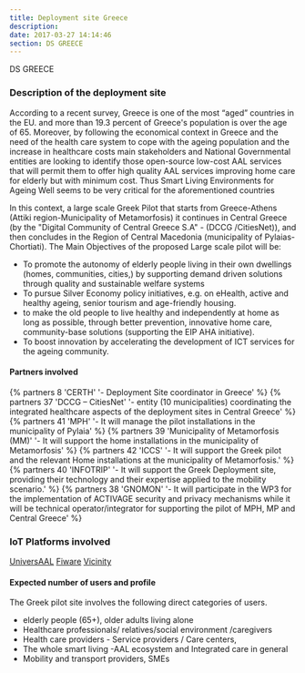 ```yaml
---
title: Deployment site Greece
description: 
date: 2017-03-27 14:14:46
section: DS GREECE
---
```

<div class="ds-header" 
		style="background-position: 0px 0px; background-image: url('/images/deployment-sites/cities/header/GREECE_IoT.jpg')">
 <span>DS GREECE</span>
</div>

### Description of the deployment site

According to a recent survey, Greece is one of the most “aged” countries in the EU. and more than 19.3 percent of Greece's population is over the age of 65. Moreover, by following the economical context in Greece and the need of the health care system to cope with the ageing population and the increase in healthcare costs main stakeholders and National Governmental entities are looking to identify those open-source low-cost AAL services that will permit them to offer high quality AAL services improving home care for elderly but with minimum cost. Thus Smart Living Environments for Ageing Well seems to be very critical for the aforementioned countries

In this context, a large scale Greek Pilot that starts from Greece-Athens (Attiki region-Municipality of Metamorfosis) it continues in Central Greece (by the "Digital Community of Central Greece S.A" - (DCCG /CitiesNet)), and then concludes in the Region of Central Macedonia (municipality of Pylaias-Chortiati). The Main Objectives of the proposed Large scale pilot will be:

*	To promote the autonomy of elderly people living in their own dwellings (homes, communities, cities,) by supporting demand driven solutions through quality and sustainable welfare systems
*	To pursue Silver Economy policy initiatives, e.g. on eHealth, active and healthy ageing, senior tourism and age-friendly housing.
*	to make the old people to live healthy and independently at home as long as possible, through better prevention, innovative home care, community-base solutions (supporting the EIP AHA initiative).
*	To boost innovation by accelerating the development of ICT services for the ageing community.

#### Partners involved

{% partners 8 'CERTH' '- Deployment Site coordinator in Greece' %}
{% partners 37 'DCCG – CitiesNet' '- entity (10 municipalities) coordinating the integrated healthcare aspects of the deployment sites in Central Greece' %}
{% partners 41 'MPH' '- It will manage the pilot installations in the municipality of Pylaia' %}
{% partners 39 'Municipality of Metamorfosis (MM)' '- It will support the home installations in the municipality of Metamorfosis' %}
{% partners 42 'ICCS' '- It will support the Greek pilot and the relevant Home installations at the municipality of Metamorfosis.' %}
{% partners 40 'INFOTRIP' '- It will support the Greek Deployment site, providing their technology and their expertise applied to the mobility scenario.' %}
{% partners 38 'GNOMON' '- It will participate in the WP3 for the implementation of ACTIVAGE security and privacy mechanisms while it will be technical operator/integrator for supporting the pilot of MPH, MP and Central Greece' %}

### IoT Platforms involved

[UniversAAL](http://www.universaal.info/)
[Fiware](https://www.fiware.org/)
[Vicinity](http://vicinity2020.eu/vicinity/)


#### Expected number of users and profile

The Greek pilot site involves the following direct categories of users.

*	elderly people (65+), older adults living alone
*	Healthcare professionals/ relatives/social environment /caregivers
*	Health care providers  - Service providers / Care centers, 
*	The whole smart living -AAL ecosystem and Integrated care in general
*	Mobility and transport providers, SMEs